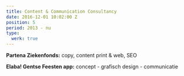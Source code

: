 ```yaml
---
title: Content & Communication Consultancy
date: 2016-12-01 10:02:00 Z
position: 5
period: 2013 - nu
type:
  werk: true
---
```


**Partena Ziekenfonds:** copy, content print & web, SEO

**Elaba! Gentse Feesten app:** concept - grafisch design - communicatie